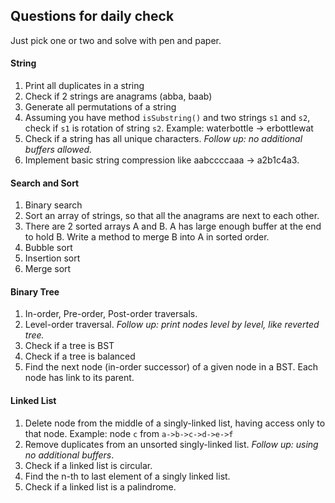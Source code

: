 Questions for daily check
---

Just pick one or two and solve with pen and paper.

#### String

1. Print all duplicates in a string
2. Check if 2 strings are anagrams (abba, baab) 
3. Generate all permutations of a string
4. Assuming you have method `isSubstring()` and two strings `s1` and `s2`, check if `s1` is rotation of string `s2`.
  Example: waterbottle -> erbottlewat
5. Check if a string has all unique characters. *Follow up: no additional buffers allowed.*
6. Implement basic string compression like aabccccaaa -> a2b1c4a3.

#### Search and Sort

1. Binary search
2. Sort an array of strings, so that all the anagrams are next to each other.
3. There are 2 sorted arrays A and B. A has large enough buffer at the end to hold B. 
  Write a method to merge B into A in sorted order.
4. Bubble sort
5. Insertion sort
6. Merge sort

#### Binary Tree

1. In-order, Pre-order, Post-order traversals.
2. Level-order traversal. *Follow up: print nodes level by level, like reverted tree.*
3. Check if a tree is BST
4. Check if a tree is balanced
5. Find the next node (in-order successor) of a given node in a BST. Each node has link to its parent.

#### Linked List

1. Delete node from the middle of a singly-linked list, having access only to that node. 
  Example: node `c` from `a->b->c->d->e->f`
2. Remove duplicates from an unsorted singly-linked list. *Follow up: using no additional buffers*.
3. Check if a linked list is circular.
4. Find the n-th to last element of a singly linked list.
5. Check if a linked list is a palindrome.

